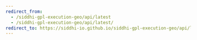 ```yaml
---
redirect_from:
  - /siddhi-gpl-execution-geo/api/latest
  - /siddhi-gpl-execution-geo/api/latest/
redirect_to: https://siddhi-io.github.io/siddhi-gpl-execution-geo/api/latest/
---
```

